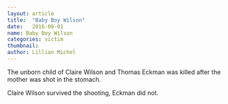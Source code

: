 ```yaml
---
layout: article
title:  "Baby Boy Wilson"
date:   2016-08-01
name: Baby Boy Wilson
categories: victim
thumbnail: 
author: Lillian Michel
---
```

The unborn child of Claire Wilson and Thomas Eckman was killed after the mother was shot in the stomach. 

Claire Wilson survived the shooting, Eckman did not.
